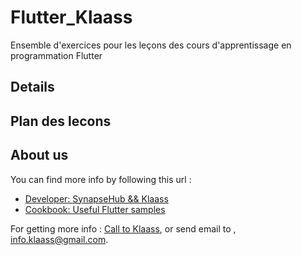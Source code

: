 # Flutter_Klaass
Ensemble d'exercices pour les leçons des cours d'apprentissage en programmation Flutter

## Details


## Plan des lecons




## About us

You can find more info by following this url :

- [Developer: SynapseHub && Klaass](http://synapse-hub.net)
- [Cookbook: Useful Flutter samples](https://flutter.dev/docs/cookbook)

For getting more info : 
[Call to Klaass](+243811704141), 
or send email to ,
[info.klaass@gmail.com](mailto:info.klaass@gmail.com).
